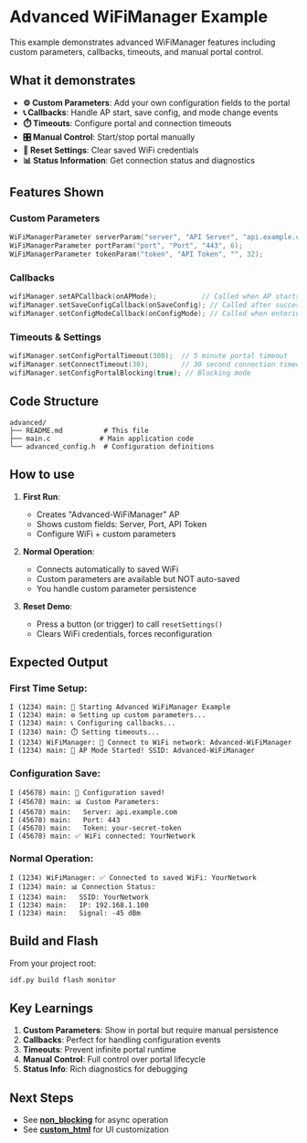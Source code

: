 # Advanced WiFiManager Example

This example demonstrates advanced WiFiManager features including custom parameters, callbacks, timeouts, and manual portal control.

## What it demonstrates

- **⚙️ Custom Parameters**: Add your own configuration fields to the portal
- **📞 Callbacks**: Handle AP start, save config, and mode change events  
- **⏱️ Timeouts**: Configure portal and connection timeouts
- **🎛️ Manual Control**: Start/stop portal manually
- **🔄 Reset Settings**: Clear saved WiFi credentials
- **📊 Status Information**: Get connection status and diagnostics

## Features Shown

### Custom Parameters
```cpp
WiFiManagerParameter serverParam("server", "API Server", "api.example.com", 40);
WiFiManagerParameter portParam("port", "Port", "443", 6); 
WiFiManagerParameter tokenParam("token", "API Token", "", 32);
```

### Callbacks
```cpp
wifiManager.setAPCallback(onAPMode);           // Called when AP starts
wifiManager.setSaveConfigCallback(onSaveConfig); // Called after successful connection
wifiManager.setConfigModeCallback(onConfigMode); // Called when entering config mode
```

### Timeouts & Settings
```cpp
wifiManager.setConfigPortalTimeout(300);  // 5 minute portal timeout
wifiManager.setConnectTimeout(30);        // 30 second connection timeout
wifiManager.setConfigPortalBlocking(true); // Blocking mode
```

## Code Structure

```
advanced/
├── README.md          # This file
├── main.c            # Main application code
└── advanced_config.h  # Configuration definitions
```

## How to use

1. **First Run**: 
   - Creates "Advanced-WiFiManager" AP
   - Shows custom fields: Server, Port, API Token
   - Configure WiFi + custom parameters

2. **Normal Operation**:
   - Connects automatically to saved WiFi
   - Custom parameters are available but NOT auto-saved
   - You handle custom parameter persistence

3. **Reset Demo**:
   - Press a button (or trigger) to call `resetSettings()`
   - Clears WiFi credentials, forces reconfiguration

## Expected Output

### First Time Setup:
```
I (1234) main: 🚀 Starting Advanced WiFiManager Example
I (1234) main: ⚙️ Setting up custom parameters...
I (1234) main: 📞 Configuring callbacks...
I (1234) main: ⏱️ Setting timeouts...
I (1234) WiFiManager: 📱 Connect to WiFi network: Advanced-WiFiManager
I (1234) main: 🎯 AP Mode Started! SSID: Advanced-WiFiManager
```

### Configuration Save:
```
I (45678) main: 💾 Configuration saved!
I (45678) main: 📊 Custom Parameters:
I (45678) main:   Server: api.example.com
I (45678) main:   Port: 443  
I (45678) main:   Token: your-secret-token
I (45678) main: ✅ WiFi connected: YourNetwork
```

### Normal Operation:
```
I (1234) WiFiManager: ✅ Connected to saved WiFi: YourNetwork
I (1234) main: 📊 Connection Status:
I (1234) main:   SSID: YourNetwork
I (1234) main:   IP: 192.168.1.100
I (1234) main:   Signal: -45 dBm
```

## Build and Flash

From your project root:
```bash
idf.py build flash monitor
```

## Key Learnings

1. **Custom Parameters**: Show in portal but require manual persistence
2. **Callbacks**: Perfect for handling configuration events
3. **Timeouts**: Prevent infinite portal runtime
4. **Manual Control**: Full control over portal lifecycle
5. **Status Info**: Rich diagnostics for debugging

## Next Steps

- See [**non_blocking**](../non_blocking/) for async operation
- See [**custom_html**](../custom_html/) for UI customization 